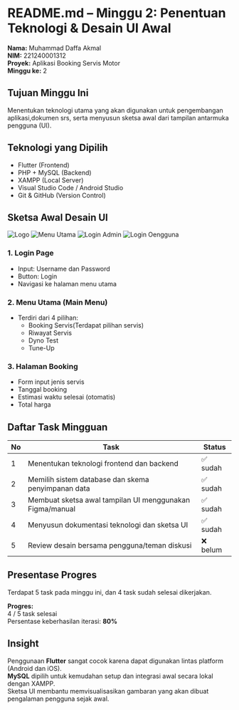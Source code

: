 # README.md – Minggu 2: Penentuan Teknologi & Desain UI Awal

**Nama:** Muhammad Daffa Akmal  
**NIM:** 221240001312  
**Proyek:** Aplikasi Booking Servis Motor  
**Minggu ke:** 2  

## Tujuan Minggu Ini
Menentukan teknologi utama yang akan digunakan untuk pengembangan aplikasi,dokumen srs, serta menyusun sketsa awal dari tampilan antarmuka pengguna (UI).

## Teknologi yang Dipilih

- Flutter (Frontend)
- PHP + MySQL (Backend)
- XAMPP (Local Server)
- Visual Studio Code / Android Studio
- Git & GitHub (Version Control)

## Sketsa Awal Desain UI
![Logo](assets/images/LOGO.png)
![Menu Utama](assets/images/MENUUTAMA.png)
![Login Admin](assets/images/LOGINADMIN.png)
![Login Oengguna](assets/images/LOGINPENGGUNA.png)

### 1. **Login Page**
- Input: Username dan Password
- Button: Login
- Navigasi ke halaman menu utama

### 2. **Menu Utama (Main Menu)**
- Terdiri dari 4 pilihan:
  - Booking Servis(Terdapat pilihan servis)
  - Riwayat Servis
  - Dyno Test
  - Tune-Up

### 3. **Halaman Booking**
- Form input jenis servis
- Tanggal booking
- Estimasi waktu selesai (otomatis)
- Total harga

## Daftar Task Mingguan

| No | Task                                                           |  Status   |
|----|----------------------------------------------------------------|-----------|
| 1  | Menentukan teknologi frontend dan backend                      | ✅ sudah  |
| 2  | Memilih sistem database dan skema penyimpanan data             | ✅ sudah  |
| 3  | Membuat sketsa awal tampilan UI menggunakan Figma/manual       | ✅ sudah  |
| 4  | Menyusun dokumentasi teknologi dan sketsa UI                   | ✅ sudah  |
| 5  | Review desain bersama pengguna/teman diskusi                   | ❌ belum  |

## Presentase Progres
Terdapat 5 task pada minggu ini, dan 4 task sudah selesai dikerjakan.

**Progres:**  
 4 / 5 task selesai  
 Persentase keberhasilan iterasi: **80%**

## Insight

Penggunaan **Flutter** sangat cocok karena dapat digunakan lintas platform (Android dan iOS).  
**MySQL** dipilih untuk kemudahan setup dan integrasi awal secara lokal dengan XAMPP.  
Sketsa UI membantu memvisualisasikan gambaran yang akan dibuat pengalaman pengguna sejak awal.

